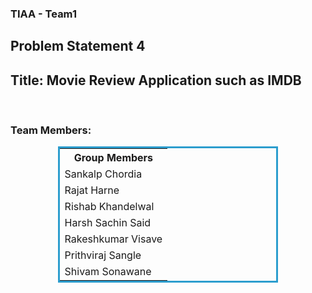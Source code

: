 ### TIAA - Team1

## Problem Statement 4
## Title: Movie Review Application such as IMDB 
<br>
<h3 align="left">Team Members:</h3>
    <div align="center">
        <table style="width: 70%; border-style: solid; border-color: #2c9dce; border-wifth: 1px">
            <tr>
                <th>Group Members</th>
            </tr>
             <tr>
                <td>Sankalp Chordia</td>
            </tr>
            <tr>
                <td>Rajat Harne</td>
            </tr>
            <tr>
                <td>Rishab Khandelwal</td>
            </tr>
            <tr>
                <td>Harsh Sachin Said</td>
            </tr>
            <tr>
                <td>Rakeshkumar Visave</td>
            </tr>
            <tr>
                <td>Prithviraj Sangle</td>
            </tr>
            <tr>
                <td>Shivam Sonawane</td>
            </tr>
        </table>    
    </div>

